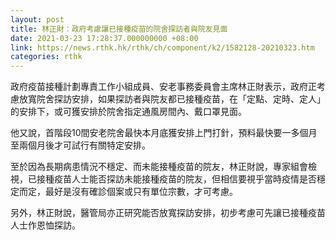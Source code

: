 ```yaml
---
layout: post
title: 林正財：政府考慮讓已接種疫苗的院舍探訪者與院友見面
date: 2021-03-23 17:28:37.000000000 +08:00
link: https://news.rthk.hk/rthk/ch/component/k2/1582128-20210323.htm
categories: rthk
---
```


政府疫苗接種計劃專責工作小組成員、安老事務委員會主席林正財表示，政府正考慮放寬院舍探訪安排，如果探訪者與院友都已接種疫苗，在「定點、定時、定人」的安排下，或可獲安排於院舍指定通風房間內、戴口罩見面。

他又說，首階段10間安老院舍最快本月底獲安排上門打針，預料最快要一多個月至兩個月後才可試行有關特定安排。

至於因為長期病患情況不穩定、而未能接種疫苗的院友，林正財說，專家組會檢視，已接種疫苗人士能否探訪未能接種疫苗的院友，但相信要視乎當時疫情是否穩定而定，最好是沒有確診個案或只有單位宗數，才可考慮。

另外，林正財說，醫管局亦正研究能否放寬探訪安排，初步考慮可先讓已接種疫苗人士作恩恤探訪。
